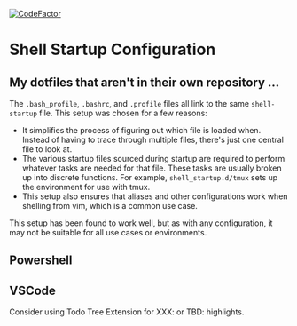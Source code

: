 [![CodeFactor](https://www.codefactor.io/repository/github/harleypig/dotfiles/badge)](https://www.codefactor.io/repository/github/harleypig/dotfiles)

# Shell Startup Configuration

## My dotfiles that aren't in their own repository ...

The `.bash_profile`, `.bashrc`, and `.profile` files all link to the same
`shell-startup` file. This setup was chosen for a few reasons:

- It simplifies the process of figuring out which file is loaded when. Instead
    of having to trace through multiple files, there's just one central file
    to look at.
- The various startup files sourced during startup are required to perform
    whatever tasks are needed for that file. These tasks are usually broken up
    into discrete functions. For example, `shell_startup.d/tmux` sets up the
    environment for use with tmux.
- This setup also ensures that aliases and other configurations work when
    shelling from vim, which is a common use case.

This setup has been found to work well, but as with any configuration, it may
not be suitable for all use cases or environments.

## Powershell

## VSCode

Consider using Todo Tree Extension for XXX: or TBD: highlights.
